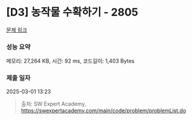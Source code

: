 # [D3] 농작물 수확하기 - 2805 

[문제 링크](https://swexpertacademy.com/main/code/problem/problemDetail.do?contestProbId=AV7GLXqKAWYDFAXB) 

### 성능 요약

메모리: 27,264 KB, 시간: 92 ms, 코드길이: 1,403 Bytes

### 제출 일자

2025-03-01 13:23



> 출처: SW Expert Academy, https://swexpertacademy.com/main/code/problem/problemList.do